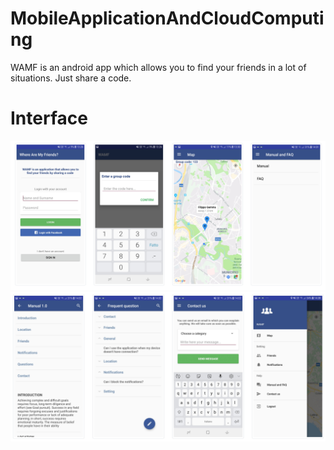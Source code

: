 # MobileApplicationAndCloudComputing
WAMF is an android app which allows you to find your friends in a lot of situations. Just share a code.

# Interface
![alt text](screenshot/im1.PNG)
![alt text](screenshot/im2.PNG)
